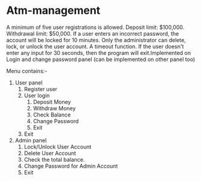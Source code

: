 # Atm-management


A minimum of five user registrations is allowed.
Deposit limit: $100,000.
Withdrawal limit: $50,000.
If a user enters an incorrect password, the account will be locked for 10 minutes.
Only the administrator can delete, lock, or unlock the user account.
A timeout function. If the user doesn't enter any input for 30 seconds, then the program will exit.Implemented on Login and change password panel (can be implemented on other panel too)


Menu contains:-
1. User panel
    1. Register user
    2. User login
        1. Deposit Money
        2. Withdraw Money
        3. Check Balance
        4. Change Password
        5. Exit
    4. Exit
2. Admin panel
   1.  Lock/Unlock User Account
   2.  Delete User Account
   3.  Check the total balance.
   4.  Change Password for Admin Account
   5.  Exit
